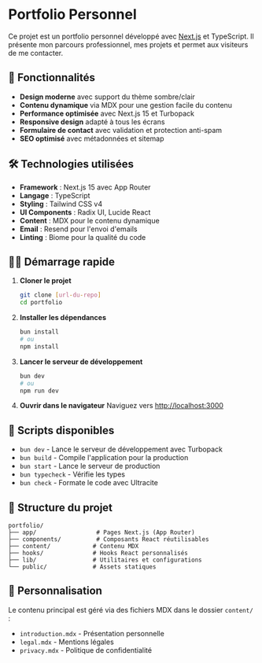 # Portfolio Personnel

Ce projet est un portfolio personnel développé avec [Next.js](https://nextjs.org) et TypeScript. Il présente mon parcours professionnel, mes projets et permet aux visiteurs de me contacter.

## 🚀 Fonctionnalités

- **Design moderne** avec support du thème sombre/clair
- **Contenu dynamique** via MDX pour une gestion facile du contenu
- **Performance optimisée** avec Next.js 15 et Turbopack
- **Responsive design** adapté à tous les écrans
- **Formulaire de contact** avec validation et protection anti-spam
- **SEO optimisé** avec métadonnées et sitemap

## 🛠️ Technologies utilisées

- **Framework** : Next.js 15 avec App Router
- **Langage** : TypeScript
- **Styling** : Tailwind CSS v4
- **UI Components** : Radix UI, Lucide React
- **Content** : MDX pour le contenu dynamique
- **Email** : Resend pour l'envoi d'emails
- **Linting** : Biome pour la qualité du code

## 🏃‍♂️ Démarrage rapide

1. **Cloner le projet**
   ```bash
   git clone [url-du-repo]
   cd portfolio
   ```

2. **Installer les dépendances**
   ```bash
   bun install
   # ou
   npm install
   ```

3. **Lancer le serveur de développement**
   ```bash
   bun dev
   # ou
   npm run dev
   ```

4. **Ouvrir dans le navigateur**
   Naviguez vers [http://localhost:3000](http://localhost:3000)

## 📝 Scripts disponibles

- `bun dev` - Lance le serveur de développement avec Turbopack
- `bun build` - Compile l'application pour la production
- `bun start` - Lance le serveur de production
- `bun typecheck` - Vérifie les types
- `bun check` - Formate le code avec Ultracite

## 📁 Structure du projet

```
portfolio/
├── app/                 # Pages Next.js (App Router)
├── components/          # Composants React réutilisables
├── content/            # Contenu MDX
├── hooks/              # Hooks React personnalisés
├── lib/                # Utilitaires et configurations
└── public/             # Assets statiques
```

## 🎨 Personnalisation

Le contenu principal est géré via des fichiers MDX dans le dossier `content/` :
- `introduction.mdx` - Présentation personnelle
- `legal.mdx` - Mentions légales
- `privacy.mdx` - Politique de confidentialité